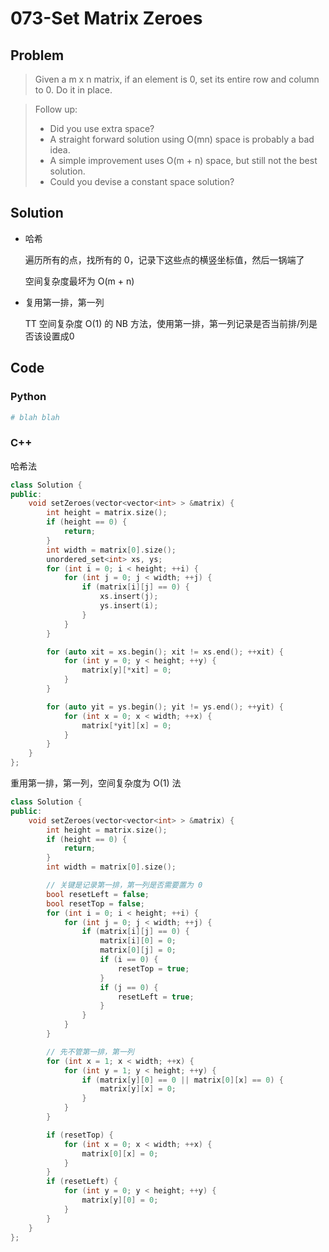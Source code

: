 # 073-Set Matrix Zeroes

## Problem

> Given a m x n matrix, if an element is 0, set its entire row and column to 0. Do it in place.

> Follow up:
> - Did you use extra space?
> - A straight forward solution using O(mn) space is probably a bad idea.
> - A simple improvement uses O(m + n) space, but still not the best solution.
> - Could you devise a constant space solution?

## Solution

- 哈希

    遍历所有的点，找所有的 0，记录下这些点的横竖坐标值，然后一锅端了

    空间复杂度最坏为 O(m + n)

- 复用第一排，第一列

    TT 空间复杂度 O(1) 的 NB 方法，使用第一排，第一列记录是否当前排/列是否该设置成0


## Code

### Python

```python
# blah blah
```

### C++

哈希法

```cpp
class Solution {
public:
    void setZeroes(vector<vector<int> > &matrix) {
        int height = matrix.size();
        if (height == 0) {
            return;
        }
        int width = matrix[0].size();
        unordered_set<int> xs, ys;
        for (int i = 0; i < height; ++i) {
            for (int j = 0; j < width; ++j) {
                if (matrix[i][j] == 0) {
                    xs.insert(j);
                    ys.insert(i);
                }
            }
        }

        for (auto xit = xs.begin(); xit != xs.end(); ++xit) {
            for (int y = 0; y < height; ++y) {
                matrix[y][*xit] = 0;
            }
        }

        for (auto yit = ys.begin(); yit != ys.end(); ++yit) {
            for (int x = 0; x < width; ++x) {
                matrix[*yit][x] = 0;
            }
        }
    }
};
```

重用第一排，第一列，空间复杂度为 O(1) 法

```cpp
class Solution {
public:
    void setZeroes(vector<vector<int> > &matrix) {
        int height = matrix.size();
        if (height == 0) {
            return;
        }
        int width = matrix[0].size();

        // 关键是记录第一排，第一列是否需要置为 0
        bool resetLeft = false;
        bool resetTop = false;
        for (int i = 0; i < height; ++i) {
            for (int j = 0; j < width; ++j) {
                if (matrix[i][j] == 0) {
                    matrix[i][0] = 0;
                    matrix[0][j] = 0;
                    if (i == 0) {
                        resetTop = true;
                    }
                    if (j == 0) {
                        resetLeft = true;
                    }
                }
            }
        }

        // 先不管第一排，第一列
        for (int x = 1; x < width; ++x) {
            for (int y = 1; y < height; ++y) {
                if (matrix[y][0] == 0 || matrix[0][x] == 0) {
                    matrix[y][x] = 0;
                }
            }
        }

        if (resetTop) {
            for (int x = 0; x < width; ++x) {
                matrix[0][x] = 0;
            }
        }
        if (resetLeft) {
            for (int y = 0; y < height; ++y) {
                matrix[y][0] = 0;
            }
        }
    }
};
```
